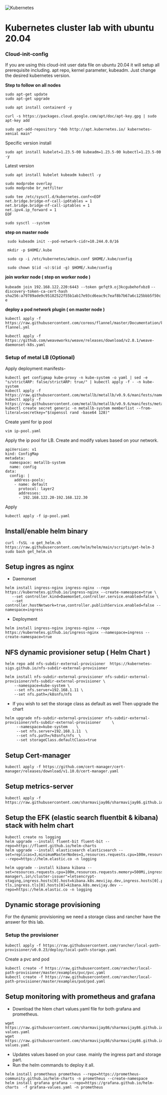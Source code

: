 ![Kubernetes](k8slogo.png)
# Kubernetes cluster lab with ubuntu 20.04

### Cloud-init-config
If you are using this cloud-init user data file on ubuntu 20.04 it will setup all prerequisite including. apt repo, kernel parameter, kubeadm. Just change the desired kubernetes version.
<script src="https://gist.github.com/sharmavijay86/cf86ca128a166ddd456bf0be1b95e2a6.js"></script>
**Step to follow on all nodes**

```
sudo apt-get update
sudo apt-get upgrade
```

```
sudo apt install containerd -y
```

```
curl -s https://packages.cloud.google.com/apt/doc/apt-key.gpg | sudo apt-key add
```

```
sudo apt-add-repository "deb http://apt.kubernetes.io/ kubernetes-xenial main"
```
Specific version install
```
sudo apt install kubelet=1.23.5-00 kubeadm=1.23.5-00 kubectl=1.23.5-00 -y
```
Latest version
```
sudo apt install kubelet kubeadm kubectl -y
```

```
sudo modprobe overlay
sudo modprobe br_netfilter
```
```
sudo tee /etc/sysctl.d/kubernetes.conf<<EOF
net.bridge.bridge-nf-call-ip6tables = 1
net.bridge.bridge-nf-call-iptables = 1
net.ipv4.ip_forward = 1
EOF
```
```
sudo sysctl --system
```

**step on master node**

``` sudo kubeadm init --pod-network-cidr=10.244.0.0/16```

``` mkdir -p $HOME/.kube```

``` sudo cp -i /etc/kubernetes/admin.conf $HOME/.kube/config```

``` sudo chown $(id -u):$(id -g) $HOME/.kube/config```

**join worker node ( step on worker node )**

``` kubeadm join 192.168.122.220:6443 --token gefqt9.oj3kcgubehofxbz8 ```
     ```--discovery-token-ca-cert-hash sha256:a79789ade9c95182522f55b1ab17e93cd6eac9c7eaf8b7b67a6c125bbb5f50ce ```

**deploy a pod network plugin ( on master node )**

``` 
kubectl apply -f https://raw.githubusercontent.com/coreos/flannel/master/Documentation/kube-flannel.yml
```
```
kubectl apply -f https://github.com/weaveworks/weave/releases/download/v2.8.1/weave-daemonset-k8s.yaml
```
 
 ### Setup of metal LB (Optional)
Apply deployment manifests-
```
kubectl get configmap kube-proxy -n kube-system -o yaml | sed -e "s/strictARP: false/strictARP: true/" | kubectl apply -f - -n kube-system
kubectl apply -f https://raw.githubusercontent.com/metallb/metallb/v0.9.6/manifests/namespace.yaml
kubectl apply -f https://raw.githubusercontent.com/metallb/metallb/v0.9.6/manifests/metallb.yaml
kubectl create secret generic -n metallb-system memberlist --from-literal=secretkey="$(openssl rand -base64 128)"
```
Create yaml for ip pool 
```
vim ip-pool.yaml
```
Apply the ip pool for LB. Create and modify values based on your network.
```
apiVersion: v1
kind: ConfigMap
metadata:
  namespace: metallb-system
  name: config
data:
  config: |
    address-pools:
    - name: default
      protocol: layer2
      addresses:
      - 192.168.122.20-192.168.122.30
```
Apply
```
kubectl apply -f ip-pool.yaml
```
## Install/enable helm binary 
```
curl -fsSL -o get_helm.sh https://raw.githubusercontent.com/helm/helm/main/scripts/get-helm-3
sudo bash get_helm.sh
```
## Setup ingres as nginx
 - Daemonset
 ``` 
 helm install ingress-nginx ingress-nginx --repo https://kubernetes.github.io/ingress-nginx --create-namespace=true \
    --set controller.kind=DaemonSet,controller.service.enabled=false \
    --set controller.hostNetwork=true,controller.publishService.enabled=false --namespace=ingress 
 ```
 - Deployment
 ```
 helm install ingress-nginx ingress-nginx --repo https://kubernetes.github.io/ingress-nginx --namespace=ingress --create-namespace=true 
 ```

## NFS dynamic provisioner setup ( Helm Chart )
```
helm repo add nfs-subdir-external-provisioner  https://kubernetes-sigs.github.io/nfs-subdir-external-provisioner   

helm install nfs-subdir-external-provisioner nfs-subdir-external-provisioner/nfs-subdir-external-provisioner \
    --namespace=kube-system \
    --set nfs.server=192.168.1.11 \
    --set nfs.path=/k8snfs/nfs
```
- If you wish to set the storage class as default as well Then upgrade the chart
```
helm upgrade nfs-subdir-external-provisioner nfs-subdir-external-provisioner/nfs-subdir-external-provisioner     \
     --namespace=kube-system    \
     --set nfs.server=192.168.1.11  \
     --set nfs.path=/k8snfs/nfs  \
     --set storageClass.defaultClass=true
 ```
## Setup Cert-manager
```
kubectl apply -f https://github.com/cert-manager/cert-manager/releases/download/v1.10.0/cert-manager.yaml
```

## Setup metrics-server  
```
kubectl apply -f https://raw.githubusercontent.com/sharmavijay86/sharmavijay86.github.io/master/blog/k8ssetup/components.yaml
```
## Setup the EFK (elastic search fluentbit & kibana) stack with helm chart

```
kubectl create ns logging
helm upgrade --install fluent-bit fluent-bit --repo=https://fluent.github.io/helm-charts
helm upgrade --install elasticsearch elasticsearch --set=replicas=3,minimumMasterNodes=1,resources.requests.cpu=100m,resources.requests.memory=1Gi,volumeClaimTemplate.resources.requets.storage=5Gi, --repo=https://helm.elastic.co -n logging

helm upgrade --install kibana kibana --set=resources.requests.cpu=100m,resources.requests.memory=500Mi,ingress.enabled=true,ingress.annotations."cert-manager\.io\/cluster-issuer"=letsencrypt-staging,ingress.hosts[0].host=kibana.k8s.mevijay.dev,ingress.hosts[0].paths[0].path=/,ingress.tls[0].secretName=kibana-tls,ingress.tls[0].hosts[0]=kibana.k8s.mevijay.dev --repo=https://helm.elastic.co -n logging
```

## Dynamic storage provisioning
For the dynamic provisioning we need a storage class and rancher have the answer for this lab.
### Setup the provisioner 
```
kubectl apply -f https://raw.githubusercontent.com/rancher/local-path-provisioner/v0.0.23/deploy/local-path-storage.yaml
```
Create a pvc and pod
```
kubectl create -f https://raw.githubusercontent.com/rancher/local-path-provisioner/master/examples/pvc/pvc.yaml
kubectl create -f https://raw.githubusercontent.com/rancher/local-path-provisioner/master/examples/pod/pod.yaml
```

## Setup monitoring with prometheus and grafana

- Download the hlem chart values.yaml file for both grafana and prometheus.   
```
wget https://raw.githubusercontent.com/sharmavijay86/sharmavijay86.github.io/master/blog/k8ssetup/grafana-values.yaml
wget https://raw.githubusercontent.com/sharmavijay86/sharmavijay86.github.io/master/blog/k8ssetup/prometheus-values.yaml
```
- Updates values based on your case. mainly the ingress part and storage part.
- Run the helm commands to deploy it all.
```
helm install prometheus prometheus --repo=https://prometheus-community.github.io/helm-charts -n prometheus --create-namespace
helm install grafana grafana --repo=https://grafana.github.io/helm-charts  -f grafana-values.yaml -n prometheus
```
